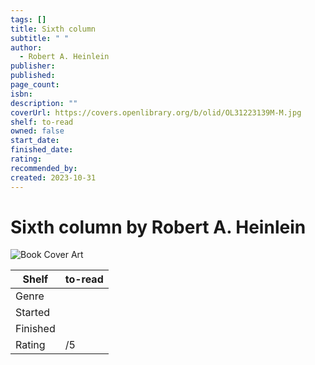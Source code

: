 ```yaml
---
tags: []
title: Sixth column
subtitle: " "
author:
  - Robert A. Heinlein
publisher: 
published: 
page_count: 
isbn: 
description: ""
coverUrl: https://covers.openlibrary.org/b/olid/OL31223139M-M.jpg
shelf: to-read
owned: false
start_date: 
finished_date: 
rating: 
recommended_by: 
created: 2023-10-31
---
```


# Sixth column by Robert A. Heinlein

![Book Cover Art](https://covers.openlibrary.org/b/olid/OL31223139M-M.jpg)

| Shelf | to-read |
| --- | --- |
| Genre |  |
| Started |  |
| Finished |  |
| Rating | /5 |

